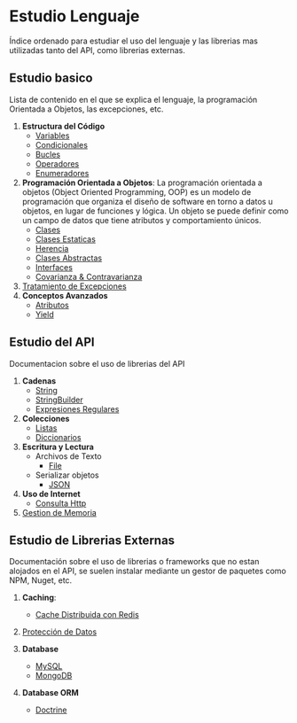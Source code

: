 # Estudio Lenguaje
Índice ordenado para estudiar el uso del lenguaje y las librerias mas utilizadas tanto del API, como librerias externas.


## Estudio basico
Lista de contenido en el que se explica el lenguaje, la programación Orientada a Objetos, las excepciones, etc.

1. **Estructura del Código**
    - [Variables](./docs/Lenguaje/EstructuraCodigo/Variables.md)
    - [Condicionales](./docs/Lenguaje/EstructuraCodigo/InstruccionSeleccion.md)
    - [Bucles](./docs/Lenguaje/EstructuraCodigo/InstruccionIteracion.md)
    - [Operadores](./docs/Lenguaje/EstructuraCodigo/Operadores.md)
    - [Enumeradores](./docs/Lenguaje/EstructuraCodigo/Enums.md)
1. **Programación Orientada a Objetos**: La programación orientada a objetos (Object Oriented Programming, OOP) es un modelo de programación que organiza el diseño de software en torno a datos u objetos, en lugar de funciones y lógica. Un objeto se puede definir como un campo de datos que tiene atributos y comportamiento únicos.
    - [Clases](./docs/Lenguaje/POO/Clases.md)
    - [Clases Estaticas](./docs/Lenguaje/POO/StaticClass.md)
    - [Herencia](./docs/Lenguaje/POO/Herencia.md)
    - [Clases Abstractas](./docs/Lenguaje/POO/ClasesAbstractas.md)
    - [Interfaces](./docs/Lenguaje/POO/Interfaces.md)
    - [Covarianza & Contravarianza](./docs/Lenguaje/POO/CovarianzaContravarianza.md)
1. [Tratamiento de Excepciones](./docs/Lenguaje/Excepciones/TratamientoExcepciones.md)
1. **Conceptos Avanzados**
    - [Atributos](./docs/Lenguaje/ConceptosAvanzados/Atributos.md)
    - [Yield](./docs/Lenguaje/ConceptosAvanzados/Yield.md)

## Estudio del API
Documentacion sobre el uso de librerias del API

1. **Cadenas**
    - [String](./docs/ApiLenguaje/Cadenas/String.md)
    - [StringBuilder](./docs/ApiLenguaje/Cadenas/StringBuilder.md)
    - [Expresiones Regulares](./docs/ApiLenguaje/Cadenas/ExpresionesRegulares.md)
1. **Colecciones**
    - [Listas](./docs/ApiLenguaje/Enumerables/Colecciones/List.md)
    - [Diccionarios](./docs/ApiLenguaje/Enumerables/Colecciones/Dictionary.md)
1. **Escritura y Lectura**
    - Archivos de Texto
        - [File](./docs/ApiLenguaje/InputOutput/TextFiles/File.md)
    - Serializar objetos
        - [JSON](./docs/ApiLenguaje/InputOutput/Serialization/JSON.md)
1. **Uso de Internet**
    - [Consulta Http](./docs/ApiLenguaje/Network/HttpClient.md)
1. [Gestion de Memoria](./docs/ApiLenguaje/GestionMemoria.md)

## Estudio de Librerias Externas
Documentación sobre el uso de librerias o frameworks que no estan alojados en el API, se suelen instalar mediante un gestor de paquetes como NPM, Nuget, etc.

1. **Caching**:
    - [Cache Distribuida con Redis](./docs/Librerias/Caching/CacheServerRedis.md)
1. [Protección de Datos](./docs/Librerias/ProteccionDatos.md)
1. **Database**
    - [MySQL](./docs/Librerias/Database/MySQL.md)
    - [MongoDB](./docs/Librerias/Database/MongoDB.md)

1. **Database ORM**
    - [Doctrine](./docs/Librerias/DatabaseORM/ORM.md)


